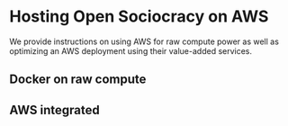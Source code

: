 # Hosting Open Sociocracy on AWS

We provide instructions on using AWS for raw compute power as well as optimizing an AWS deployment using their value-added services.

## Docker on raw compute

## AWS integrated